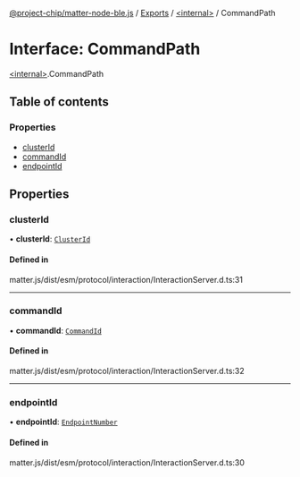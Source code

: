 [@project-chip/matter-node-ble.js](../README.md) / [Exports](../modules.md) / [\<internal\>](../modules/internal_.md) / CommandPath

# Interface: CommandPath

[\<internal\>](../modules/internal_.md).CommandPath

## Table of contents

### Properties

- [clusterId](internal_.CommandPath.md#clusterid)
- [commandId](internal_.CommandPath.md#commandid)
- [endpointId](internal_.CommandPath.md#endpointid)

## Properties

### clusterId

• **clusterId**: [`ClusterId`](../modules/internal_.md#clusterid)

#### Defined in

matter.js/dist/esm/protocol/interaction/InteractionServer.d.ts:31

___

### commandId

• **commandId**: [`CommandId`](../modules/internal_.md#commandid)

#### Defined in

matter.js/dist/esm/protocol/interaction/InteractionServer.d.ts:32

___

### endpointId

• **endpointId**: [`EndpointNumber`](../modules/internal_.md#endpointnumber)

#### Defined in

matter.js/dist/esm/protocol/interaction/InteractionServer.d.ts:30
